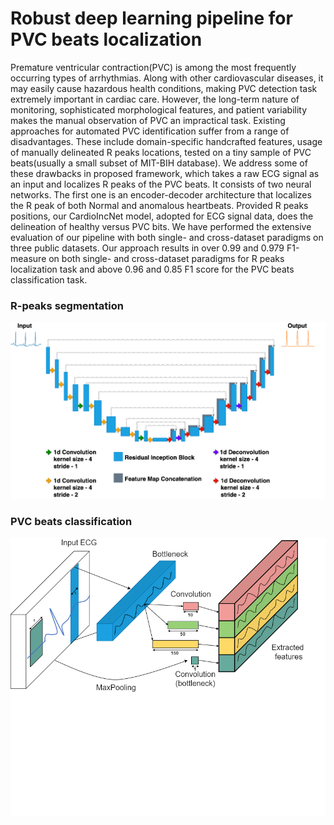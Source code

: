 # Robust deep learning pipeline for PVC beats localization

Premature ventricular contraction(PVC) is among the most frequently occurring types of arrhythmias. Along with other cardiovascular diseases, it may easily cause hazardous health conditions, making PVC detection task extremely important in cardiac care. However, the long-term nature of monitoring, sophisticated morphological features, and patient variability makes the manual observation of PVC an impractical task. Existing approaches for automated PVC identification suffer from a range of disadvantages. These include domain-specific handcrafted features, usage of manually delineated R peaks locations, tested on a tiny sample of PVC beats(usually a small subset of MIT-BIH database). We address some of these drawbacks in proposed  framework, which takes a raw ECG signal as an input and localizes R peaks of the PVC beats. It consists of two neural networks. The first one is an encoder-decoder architecture that localizes the R peak of both Normal and anomalous heartbeats. Provided R peaks positions, our CardioIncNet model, adopted for ECG signal data, does the delineation of healthy versus PVC bits. We have performed the extensive evaluation of our pipeline with both single- and cross-dataset paradigms on three public datasets. Our approach results in over 0.99 and 0.979 F1-measure on both single- and cross-dataset paradigms for R peaks localization task and above 0.96 and 0.85 F1 score for the PVC beats classification task.

### R-peaks segmentation

<img src="imgs/inc_unet.png" alt="IncUnet">

### PVC beats classification 

<img src="imgs/inception_block.png" alt="Inc Block">
